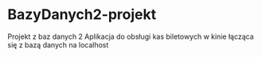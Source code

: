 # BazyDanych2-projekt
Projekt z baz danych 2
Aplikacja do obsługi kas biletowych w kinie łącząca się z bazą danych na localhost
